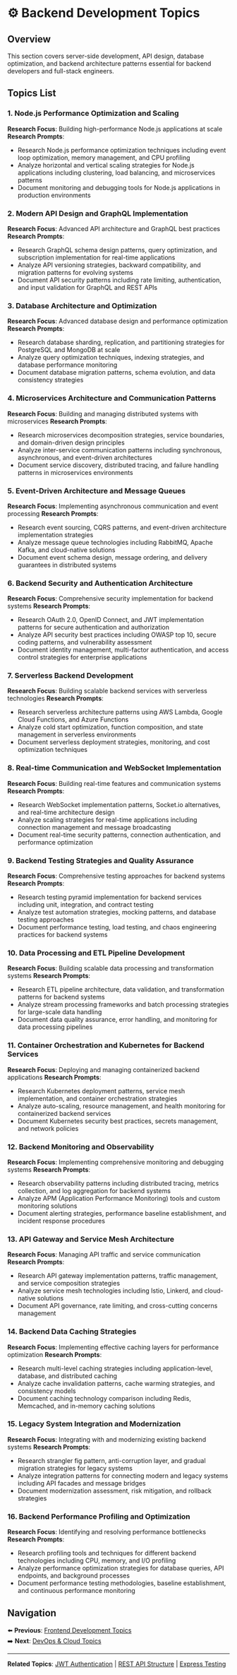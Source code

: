# ⚙️ Backend Development Topics

## Overview

This section covers server-side development, API design, database optimization, and backend architecture patterns essential for backend developers and full-stack engineers.

## Topics List

### 1. Node.js Performance Optimization and Scaling
**Research Focus**: Building high-performance Node.js applications at scale
**Research Prompts**:
- Research Node.js performance optimization techniques including event loop optimization, memory management, and CPU profiling
- Analyze horizontal and vertical scaling strategies for Node.js applications including clustering, load balancing, and microservices patterns
- Document monitoring and debugging tools for Node.js applications in production environments

### 2. Modern API Design and GraphQL Implementation
**Research Focus**: Advanced API architecture and GraphQL best practices
**Research Prompts**:
- Research GraphQL schema design patterns, query optimization, and subscription implementation for real-time applications
- Analyze API versioning strategies, backward compatibility, and migration patterns for evolving systems
- Document API security patterns including rate limiting, authentication, and input validation for GraphQL and REST APIs

### 3. Database Architecture and Optimization
**Research Focus**: Advanced database design and performance optimization
**Research Prompts**:
- Research database sharding, replication, and partitioning strategies for PostgreSQL and MongoDB at scale
- Analyze query optimization techniques, indexing strategies, and database performance monitoring
- Document database migration patterns, schema evolution, and data consistency strategies

### 4. Microservices Architecture and Communication Patterns
**Research Focus**: Building and managing distributed systems with microservices
**Research Prompts**:
- Research microservices decomposition strategies, service boundaries, and domain-driven design principles
- Analyze inter-service communication patterns including synchronous, asynchronous, and event-driven architectures
- Document service discovery, distributed tracing, and failure handling patterns in microservices environments

### 5. Event-Driven Architecture and Message Queues
**Research Focus**: Implementing asynchronous communication and event processing
**Research Prompts**:
- Research event sourcing, CQRS patterns, and event-driven architecture implementation strategies
- Analyze message queue technologies including RabbitMQ, Apache Kafka, and cloud-native solutions
- Document event schema design, message ordering, and delivery guarantees in distributed systems

### 6. Backend Security and Authentication Architecture
**Research Focus**: Comprehensive security implementation for backend systems
**Research Prompts**:
- Research OAuth 2.0, OpenID Connect, and JWT implementation patterns for secure authentication and authorization
- Analyze API security best practices including OWASP top 10, secure coding patterns, and vulnerability assessment
- Document identity management, multi-factor authentication, and access control strategies for enterprise applications

### 7. Serverless Backend Development
**Research Focus**: Building scalable backend services with serverless technologies
**Research Prompts**:
- Research serverless architecture patterns using AWS Lambda, Google Cloud Functions, and Azure Functions
- Analyze cold start optimization, function composition, and state management in serverless environments
- Document serverless deployment strategies, monitoring, and cost optimization techniques

### 8. Real-time Communication and WebSocket Implementation
**Research Focus**: Building real-time features and communication systems
**Research Prompts**:
- Research WebSocket implementation patterns, Socket.io alternatives, and real-time architecture design
- Analyze scaling strategies for real-time applications including connection management and message broadcasting
- Document real-time security patterns, connection authentication, and performance optimization

### 9. Backend Testing Strategies and Quality Assurance
**Research Focus**: Comprehensive testing approaches for backend systems
**Research Prompts**:
- Research testing pyramid implementation for backend services including unit, integration, and contract testing
- Analyze test automation strategies, mocking patterns, and database testing approaches
- Document performance testing, load testing, and chaos engineering practices for backend systems

### 10. Data Processing and ETL Pipeline Development
**Research Focus**: Building scalable data processing and transformation systems
**Research Prompts**:
- Research ETL pipeline architecture, data validation, and transformation patterns for backend systems
- Analyze stream processing frameworks and batch processing strategies for large-scale data handling
- Document data quality assurance, error handling, and monitoring for data processing pipelines

### 11. Container Orchestration and Kubernetes for Backend Services
**Research Focus**: Deploying and managing containerized backend applications
**Research Prompts**:
- Research Kubernetes deployment patterns, service mesh implementation, and container orchestration strategies
- Analyze auto-scaling, resource management, and health monitoring for containerized backend services
- Document Kubernetes security best practices, secrets management, and network policies

### 12. Backend Monitoring and Observability
**Research Focus**: Implementing comprehensive monitoring and debugging systems
**Research Prompts**:
- Research observability patterns including distributed tracing, metrics collection, and log aggregation for backend systems
- Analyze APM (Application Performance Monitoring) tools and custom monitoring solutions
- Document alerting strategies, performance baseline establishment, and incident response procedures

### 13. API Gateway and Service Mesh Architecture
**Research Focus**: Managing API traffic and service communication
**Research Prompts**:
- Research API gateway implementation patterns, traffic management, and service composition strategies
- Analyze service mesh technologies including Istio, Linkerd, and cloud-native solutions
- Document API governance, rate limiting, and cross-cutting concerns management

### 14. Backend Data Caching Strategies
**Research Focus**: Implementing effective caching layers for performance optimization
**Research Prompts**:
- Research multi-level caching strategies including application-level, database, and distributed caching
- Analyze cache invalidation patterns, cache warming strategies, and consistency models
- Document caching technology comparison including Redis, Memcached, and in-memory caching solutions

### 15. Legacy System Integration and Modernization
**Research Focus**: Integrating with and modernizing existing backend systems
**Research Prompts**:
- Research strangler fig pattern, anti-corruption layer, and gradual migration strategies for legacy systems
- Analyze integration patterns for connecting modern and legacy systems including API facades and message bridges
- Document modernization assessment, risk mitigation, and rollback strategies

### 16. Backend Performance Profiling and Optimization
**Research Focus**: Identifying and resolving performance bottlenecks
**Research Prompts**:
- Research profiling tools and techniques for different backend technologies including CPU, memory, and I/O profiling
- Analyze performance optimization strategies for database queries, API endpoints, and background processes
- Document performance testing methodologies, baseline establishment, and continuous performance monitoring

## Navigation

⬅️ **Previous**: [Frontend Development Topics](./frontend-development-topics.md)  
➡️ **Next**: [DevOps & Cloud Topics](./devops-cloud-topics.md)

---

**Related Topics**: [JWT Authentication](../../backend/jwt-authentication-best-practices/README.md) | [REST API Structure](../../backend/rest-api-response-structure-research/README.md) | [Express Testing](../../backend/express-testing-frameworks-comparison/README.md)